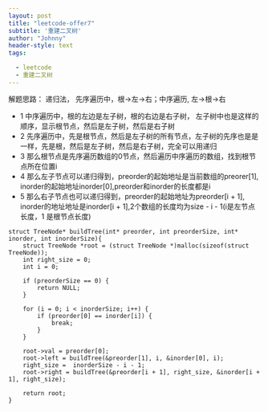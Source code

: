 ```yaml
---
layout: post
title: "leetcode-offer7"
subtitle: '重建二叉树'
author: "Johnny"
header-style: text
tags:

  - leetcode
  - 重建二叉树
---
```


解题思路：
递归法， 先序遍历中，根->左->右；中序遍历, 左->根->右
- 1 中序遍历中，根的左边是左子树，根的右边是右子树， 左子树中也是这样的顺序，显示根节点，然后是左子树，然后是右子树
- 2 先序遍历中，先是根节点，然后是左子树的所有节点，左子树的先序也是是一样，先是根，然后是左子树，然后是右子树，完全可以用递归
- 3 那么根节点是先序遍历数组的0节点，然后遍历中序遍历的数组，找到根节点所在位置i
- 4 那么左子节点可以递归得到，preorder的起始地址是当前数组的preorer[1], inorder的起始地址inorder[0],preorder和inorder的长度都是i
- 5 那么右子节点也可以递归得到，preorder的起始地址为preorder[i + 1], inorder的地址地址是inorder[i + 1],2个数组的长度均为size - i - 1(i是左节点长度，1 是根节点长度) 



```
struct TreeNode* buildTree(int* preorder, int preorderSize, int* inorder, int inorderSize){
    struct TreeNode *root = (struct TreeNode *)malloc(sizeof(struct TreeNode));
    int right_size = 0;
    int i = 0;

    if (preorderSize == 0) {
        return NULL;
    }

    for (i = 0; i < inorderSize; i++) {
        if (preorder[0] == inorder[i]) {
            break;
        }
    }

    root->val = preorder[0];
    root->left = buildTree(&preorder[1], i, &inorder[0], i);
    right_size =  inorderSize - i - 1;
    root->right = buildTree(&preorder[i + 1], right_size, &inorder[i + 1], right_size);

    return root;
}
```

